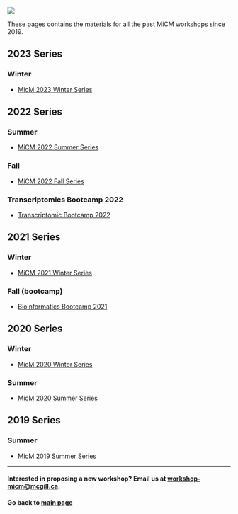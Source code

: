 ![](https://user-images.githubusercontent.com/58442767/204903856-48c6178b-d553-416a-ad93-b864f48d73e7.png) 

These pages contains the materials for all the past MiCM workshops since 2019.

## 2023 Series

### Winter
* [MicM 2023 Winter Series](https://github.com/McGill-MiCM/MiCM_Winter2023)
  
## 2022 Series

### Summer 
* [MiCM 2022 Summer Series](https://mcgill-micm.github.io/MiCM_Summer2022/)

### Fall
* [MiCM 2022 Fall Series](https://github.com/McGill-MiCM/MiCM_Fall2022)

### Transcriptomics Bootcamp 2022
* [Transcriptomic Bootcamp 2022](https://mcgill-micm.github.io/Transcriptomics-Bootcamp-2022/)

## 2021 Series

### Winter
* [MiCM 2021 Winter Series](https://github.com/McGill-MiCM/MiCM_Winter2021)

### Fall (bootcamp)
* [Bioinformatics Bootcamp 2021](https://github.com/McGill-MiCM/2021-fall-bootcamp)

## 2020 Series 

### Winter
* [MicM 2020 Winter Series](https://github.com/McGill-MiCM/MiCM_Winter2020)

### Summer
* [MicM 2020 Summer Series](https://github.com/McGill-MiCM/MiCM_Summer2020)

## 2019 Series

### Summer
* [MicM 2019 Summer Series](https://github.com/McGill-MiCM/MiCM-Summer2019)

---

#### Interested in proposing a new workshop? Email us at workshop-micm@mcgill.ca.

#### Go back to [main page](https://mcgill-micm.github.io/)
